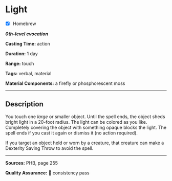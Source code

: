 # Light

- [x] Homebrew

***0th-level evocation***

**Casting Time:** action

**Duration:** 1 day

**Range:** touch

**Tags:** verbal, material

**Material Components:** a firefly or phosphorescent moss

---

## Description
You touch one *large* or smaller object.
Until the spell ends, the object sheds bright light in a 20-foot radius.
The light can be colored as you like.
Completely covering the object with something opaque blocks the light.
The spell ends if you cast it again or dismiss it (no action required).

If you target an object held or worn by a creature, that creature can make a Dexterity Saving Throw to avoid the spell.

---

**Sources:** PHB, page 255

**Quality Assurance:** :star2: consistency pass
